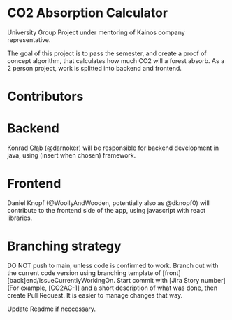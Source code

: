 # CO2 Absorption Calculator
University Group Project under mentoring of Kainos company representative.

The goal of this project is to pass the semester, and create a proof of concept algorithm, that calculates how much CO2 will a forest absorb. As a 2 person project, work is splitted into backend and frontend.

# Contributors

# Backend

Konrad Głąb (@darnoker) will be responsible for backend development in java, using (insert when chosen) framework.

# Frontend

Daniel Knopf (@WoollyAndWooden, potentially also as @dknopf0) will contribute to the frontend side of the app, using javascript with react libraries.

# Branching strategy

DO NOT push to main, unless code is confirmed to work. Branch out with the current code version using branching template of [front][back]end/IssueCurrentlyWorkingOn.
Start commit with [Jira Story number] (For example, [CO2AC-1] and a short description of what was done, then create Pull Request. It is easier to manage changes that way.

Update Readme if neccessary.
